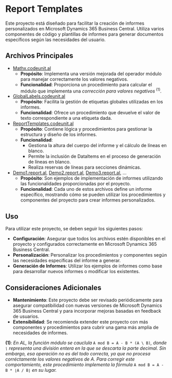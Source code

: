 # Report Templates

Este proyecto está diseñado para facilitar la creación de informes personalizados en Microsoft Dynamics 365 Business Central. Utiliza varios componentes de código y plantillas de informes para generar documentos específicos según las necesidades del usuario.

## Archivos Principales

- [Mathx.codeunit.al](./doc/Mathx.codeunit.md)
    - **Propósito**: Implementa una versión mejorada del operador módulo para manejar correctamente los valores negativos.
    - **Funcionalidad**: Proporciona un procedimiento para calcular el módulo que implementa una _corrección para valores negativos_<sup> (1)</sup>_._
- [GlobalLabels.codeunit.al](./doc/GlobalLabels.codeunit.md)
    - **Propósito**: Facilita la gestión de etiquetas globales utilizadas en los informes.
    - **Funcionalidad**: Ofrece un procedimiento que devuelve el valor de texto correspondiente a una etiqueta dada.
- [ReportTemplates.codeunit.al](./doc/ReportTemplates.codeunit.md)
    - **Propósito**: Contiene lógica y procedimientos para gestionar la estructura y diseño de los informes.
    - **Funcionalidad**:
        - Gestiona la altura del cuerpo del informe y el cálculo de líneas en blanco.
        - Permite la inclusión de DataItems en el proceso de generación de líneas en blanco.
        - Realiza reservas de líneas para secciones dinámicas.
- [Demo1.report.al](./src/report/demo/Demo1.report.al), [Demo2.report.al](./src/report/demo/Demo2.report.al), [Demo3.report.al](./src/report/demo/Demo3.report.al), ...
    - **Propósito**: Son ejemplos de implementación de informes utilizando las funcionalidades proporcionadas por el proyecto.
    - **Funcionalidad**: Cada uno de estos archivos define un informe específico, mostrando cómo se pueden utilizar los procedimientos y componentes del proyecto para crear informes personalizados.

## Uso

Para utilizar este proyecto, se deben seguir los siguientes pasos:

- **Configuración**: Asegurar que todos los archivos estén disponibles en el proyecto y configurados correctamente en Microsoft Dynamics 365 Business Central.
- **Personalización**: Personalizar los procedimientos y componentes según las necesidades específicas del informe a generar.
- **Generación de Informes**: Utilizar los ejemplos de informes como base para desarrollar nuevos informes o modificar los existentes.

## Consideraciones Adicionales

- **Mantenimiento**: Este proyecto debe ser revisado periódicamente para asegurar compatibilidad con nuevas versiones de Microsoft Dynamics 365 Business Central y para incorporar mejoras basadas en feedback de usuarios.
- **Extensibilidad**: Se recomienda extender este proyecto con más componentes y procedimientos para cubrir una gama más amplia de necesidades de informes.

**(1)**: _En AL, la función módulo se cauclula_ `A mod B = A - B * (A \ B)`_, donde `\` representa una división entera en la que se descarta la parte decimal. Sin embargo, esa operación no es del todo correcta, ya que no procesa corréctamente los valores negativos de A. Para corregir este comportamiento, este procedimiento implementa la fórmula_ `A mod B = A - B * ⌊A / B⌋` _en su lugar._
